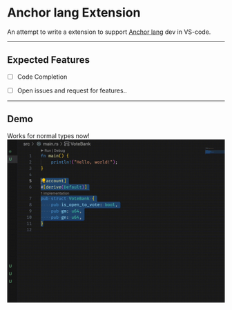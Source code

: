 # Anchor lang Extension

An attempt to write a extension to support [Anchor lang](https://www.anchor-lang.com/) dev in VS-code.

---

## Expected Features
- [ ] Code Completion
- [ ] Open issues and request for features..


---

## Demo

Works for normal types now!
![](./demo/normal-types.gif)